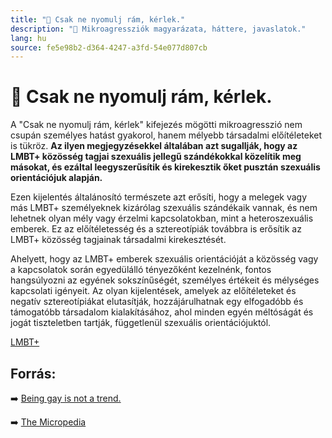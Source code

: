 ```yaml
---
title: "🚫 Csak ne nyomulj rám, kérlek."
description: "🚫 Mikroagressziók magyarázata, háttere, javaslatok."
lang: hu
source: fe5e98b2-d364-4247-a3fd-54e077d807cb
---
```


<div class="wiki-content agression-title">

# 🚫 Csak ne nyomulj rám, kérlek.

A "Csak ne nyomulj rám, kérlek" kifejezés mögötti mikroagresszió nem csupán személyes hatást gyakorol, hanem mélyebb társadalmi előítéleteket is tükröz. **Az ilyen megjegyzésekkel általában azt sugallják, hogy az LMBT+ közösség tagjai szexuális jellegű szándékokkal közelítik meg másokat, és ezáltal leegyszerűsítik és kirekesztik őket pusztán szexuális orientációjuk alapján.**

Ezen kijelentés általánosító természete azt erősíti, hogy a melegek vagy más LMBT+ személyeknek kizárólag szexuális szándékaik vannak, és nem lehetnek olyan mély vagy érzelmi kapcsolatokban, mint a heteroszexuális emberek. Ez az előítéletesség és a sztereotípiák továbbra is erősítik az LMBT+ közösség tagjainak társadalmi kirekesztését.

Ahelyett, hogy az LMBT+ emberek szexuális orientációját a közösség vagy a kapcsolatok során egyedülálló tényezőként kezelnénk, fontos hangsúlyozni az egyének sokszínűségét, személyes értékeit és mélységes kapcsolati igényeit. Az olyan kijelentések, amelyek az előítéleteket és negatív sztereotípiákat elutasítják, hozzájárulhatnak egy elfogadóbb és támogatóbb társadalom kialakításához, ahol minden egyén méltóságát és jogát tiszteletben tartják, függetlenül szexuális orientációjuktól.

<div class="categories">

[LMBT+](/#/entry?id=lmbt)

</div>

## Forrás:

➡️ [Being gay is not a trend.](https://coppellstudentmedia.com/94760/opinions/being-gay-is-not-a-trend/)

➡️ [The Micropedia](https://www.themicropedia.org/)


</div>